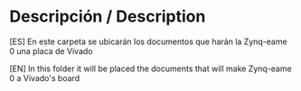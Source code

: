 # Descripción / Description 
[ES] En este carpeta se ubicarán los documentos que harán la Zynq-eame 0 una placa de Vivado

[EN] In this folder it will be placed the documents that will make Zynq-eame 0 a Vivado's board